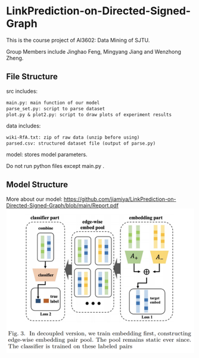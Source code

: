 # LinkPrediction-on-Directed-Signed-Graph
This is the course project of AI3602: Data Mining of SJTU. 

Group Members include Jinghao Feng, Mingyang Jiang and Wenzhong Zheng.

## File Structure
src includes:

    main.py: main function of our model
    parse_set.py: script to parse dataset
    plot.py & plot2.py: script to draw plots of experiment results

data includes:
  
    wiki-RfA.txt: zip of raw data (unzip before using)
    parsed.csv: structured dataset file (output of parse.py)
    
model:
    stores model parameters.

Do not run python files except main.py .

## Model Structure
More about our model: https://github.com/jiamiya/LinkPrediction-on-Directed-Signed-Graph/blob/main/Report.pdf
![image](https://github.com/jiamiya/LinkPrediction-on-Directed-Signed-Graph/blob/main/model.png)

